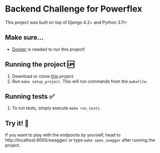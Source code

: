 # Backend Challenge for Powerflex

This project was built on top of Django 4.2+ and Python 3.11+

## Make sure...

- [Docker](https://docs.docker.com/get-docker/) is needed to run this project!

## Running the project :up:

1. Download or clone [this](https://github.com/FelipeGLopez/rest-api-project) project.
2. Run `make setup_project`. This will run commands from the `makefile`.

## Running tests :white_check_mark:

1. To run tests, simply execute `make run_tests`.

## Try it! :rocket:

If you want to play with the endpoints by yourself, head to http://localhost:8000/swagger/ or type `make open_swagger` after running the project.
